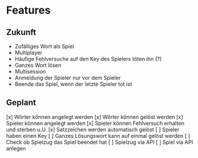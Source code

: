 # Features

## Zukunft
- Zufälliges Wort als Spiel
- Multiplayer
- Häufige Fehlversuche auf den Key des Spielers töten ihn (?)
- Ganzes Wort lösen
- Multisession
- Anmeldung der Spieler nur vor dem Spieler
- Beende das Spiel, wenn der letzte Spieler tot ist

## Geplant
[x] Wörter können angelegt werden
[x] Wörter können gelöst werden
[x] Spieler können angelegt werden
[x] Spieler können Fehlversuch erhalten und sterben u.U.
[x] Satzzeichen werden automatisch gelöst
[ ] Spieler haben einen Key
[ ] Ganzes Lösungswort kann auf einmal gelöst werden
[ ] Check ob Spielzug das Spiel beendet hat
[ ] Spielzug via API
[ ] Spiel via API anlegen
